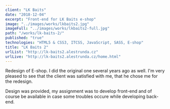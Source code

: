 ```yaml
---
client: "LK Baits"
date: "2018-12-04"
excerpt: "Front-end for LK Baits e-shop"
image: "../images/works/lkbaits2.jpg"
imageFull: "../images/works/lkbaits2-full.jpg"
path: "/works/lk-baits-2/"
published: "true"
technologies: "HTML5 & CSS3, ITCSS, JavaScript, SASS, E-shop"
title: "LK Baits 2"
urlList: "http://lk-baits2.alestrunda.cz"
urlLive: "http://lk-baits2.alestrunda.cz/home.html"
---
```


Redesign of E-shop. I did the original one several years ago as well. I'm very pleased to see that the client was satisfied with me, that he chose me for the redesign.

Design was provided, my assignment was to develop front-end and of course be available in case some troubles occure while developing back-end.
